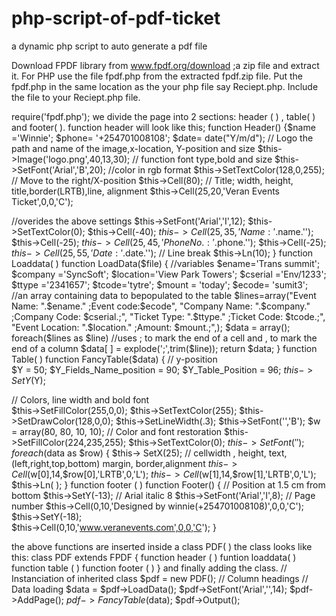 # php-script-of-pdf-ticket
a dynamic php script to auto generate a pdf file

Download FPDF library from www.fpdf.org/download ;a zip file and extract it. For PHP use the file fpdf.php from the extracted fpdf.zip file. Put the fpdf.php in the same location as the your php file say Reciept.php. Include the file to your Reciept.php file.

require('fpdf.php');
we divide the page into 2 sections: header ( ) , table( ) and footer( ).
function header will look like this;
                           function Header()
{$name ='Winnie';
$phone= '+254701008108';
$date= date("Y/m/d");
    // Logo the path and name of the image,x-location, Y-position and size
    $this->Image('logo.png',40,13,30);
    // function font type,bold and size
    $this->SetFont('Arial','B',20);
//color in rgb format
     $this->SetTextColor(128,0,255);
    // Move to the right/X-position
    $this->Cell(80);
    // Title; width, height, title,border(LRTB),line, alignment
    $this->Cell(25,20,'Veran Events Ticket',0,0,'C');

//overides the above settings
    $this->SetFont('Arial','I',12);
     $this->SetTextColor(0);
    $this->Cell(-40);
    $this->Cell(25,35,'Name: '.$name.'');
    $this->Cell(-25);
    $this->Cell(25,45,'Phone No.: '.$phone.'');
    $this->Cell(-25);
    $this->Cell(25,55,'Date: '.$date.'');
    // Line break
    $this->Ln(10);
}
function Loaddata( )
function LoadData($file)
{   //variables
     $ename='Trans summit';
     $company ='SyncSoft';
     $location='View Park Towers';
     $cserial ='Env/1233';
     $ttype ='2341657';
     $tcode='tytre';
     $mount = 'today';
     $ecode= 'sumit3';
//an array containing data to bepopulated to the table
     $lines=array("Event Name: ".$ename." ;Event code:$ecode",
             "Company Name: ".$company." ;Company Code: $cserial.;",              
             "Ticket Type: ".$ttype." ;Ticket Code: $tcode.;",
              "Event Location: ".$location." ;Amount: $mount.;",);
    $data = array();
    foreach($lines as $line)
//uses ; to mark the end of a cell and , to mark the end of a column
        $data[ ] = explode(';',trim($line));
    return $data;
}
function Table( )
function FancyTable($data)
{ // y-position   
$Y = 50;
    $Y_Fields_Name_position = 90;
    $Y_Table_Position = 96;
    $this->SetY($Y); 
     
   // Colors, line width and bold font    
    $this->SetFillColor(255,0,0);
    $this->SetTextColor(255);
    $this->SetDrawColor(128,0,0);
    $this->SetLineWidth(.3);
    $this->SetFont('','B');
     $w = array(80, 80, 10, 10);
    // Color and font restoration
    $this->SetFillColor(224,235,255);
    $this->SetTextColor(0);
    $this->SetFont('');
     foreach($data as $row)
    {   $this-> SetX(25);
// cellwidth , height, text, (left,right,top,bottom) margin, border,alignment
        $this->Cell($w[0],14,$row[0],'LRTB',0,'L');
        $this->Cell($w[1],14,$row[1],'LRTB',0,'L');
        $this->Ln( );
    }
function footer ( )
function Footer()
{
    // Position at 1.5 cm from bottom
    $this->SetY(-13);
    // Arial italic 8
    $this->SetFont('Arial','I',8);
    // Page number
$this->Cell(0,10,'Designed by winnie(+254701008108)',0,0,'C'); 
$this->SetY(-18);   
$this->Cell(0,10,'www.veranevents.com',0,0,'C');
}




the above functions are inserted inside a class PDF( )
the class looks like this:
class PDF extends FPDF
{
function header ( )
funtion loaddata( )
function table ( )
function footer ( )
}
and finally adding the class.
// Instanciation of inherited class
$pdf = new PDF();
// Column headings
// Data loading
$data = $pdf->LoadData();
$pdf->SetFont('Arial','',14);
$pdf->AddPage();
$pdf->FancyTable($data);
$pdf->Output();

